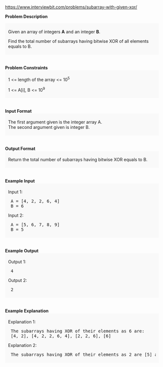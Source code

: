 https://www.interviewbit.com/problems/subarray-with-given-xor/

<div class="p-html-content p-statement"><div class="p-html-content__container"><p><strong>Problem Description</strong><br></p><div id="problem_description_markdown_content_value" style="background-color: #f9f9f9; padding: 5px 10px; "><p>Given an array of integers <strong>A</strong> and an integer <strong>B</strong>.</p><p></p><p></p>
<p>Find the total number of subarrays having bitwise XOR of all elements equals to B.</p>
<p></p>
<p></p></div><br><br><strong>Problem Constraints</strong><br><div id="problem_constraints_markdown_content_value" style="background-color: #f9f9f9; padding: 5px 10px; "><p>1 &lt;= length of the array &lt;= 10<sup>5</sup></p><p></p>
<p>1 &lt;= A[i], B &lt;= 10<sup>9</sup></p>
<p></p></div><br><br><strong>Input Format</strong><br><div id="input_format_markdown_content_value" style="background-color: #f9f9f9; padding: 5px 10px; "><p>The first argument given is the integer array A.<br>
The second argument given is integer B.</p></div><br><br><strong>Output Format</strong><br><div id="output_format_markdown_content_value" style="background-color: #f9f9f9; padding: 5px 10px; "><p>Return the total number of subarrays having bitwise XOR equals to B.</p></div><br><br><strong>Example Input</strong><br><div id="example_input_markdown_content_value" style="background-color: #f9f9f9; padding: 5px 10px; "><p>Input 1:</p><p></p><p></p>
<pre> A = [4, 2, 2, 6, 4]
 B = 6</pre>
<p>Input 2:</p>
<pre> A = [5, 6, 7, 8, 9]
 B = 5</pre>
<p></p>
<p></p></div><br><br><strong>Example Output</strong><br><div id="example_output_markdown_content_value" style="background-color: #f9f9f9; padding: 5px 10px; "><p>Output 1:</p><p></p><p></p>
<pre> 4</pre>
<p>Output 2:</p>
<pre> 2</pre>
<p></p>
<p></p></div><br><br><strong>Example Explanation</strong><br><div id="example_explanation_markdown_content_value" style="background-color: #f9f9f9; padding: 5px 10px; "><p>Explanation 1:</p><p></p><p></p>
<pre> The subarrays having XOR of their elements as 6 are:
 [4, 2], [4, 2, 2, 6, 4], [2, 2, 6], [6]</pre>
<p>Explanation 2:</p>
<pre> The subarrays having XOR of their elements as 2 are [5] and [5, 6, 7, 8, 9]</pre>
<p></p>
<p></p></div><br><br><p></p>
</div></div>
